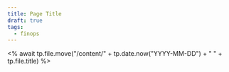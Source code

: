 ```yaml
---
title: Page Title
draft: true
tags:
  - finops
---
```

<% await tp.file.move("/content/" + tp.date.now("YYYY-MM-DD") + " " + tp.file.title) %>
